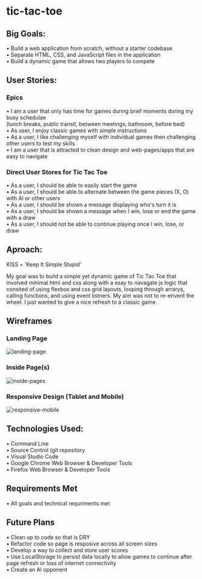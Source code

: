 # tic-tac-toe  

## Big Goals:  
• Build a web application from scratch, without a starter codebase<br>
• Separate HTML, CSS, and JavaScript files in the application<br>
• Build a dynamic game that allows two players to compete<br>

## User Stories:  

### Epics
• I am a user that only has time for games during brief moments during my busy schedulae<br> (lunch breaks, public transit, between meetings, bathroom, before bed)<br>
• As user, I enjoy classic games with simple instructions<br>
• As a user, I like challenging myself with individual games then challenging other users to test my skills<br>
• I am a user that is attracted to clean design and web-pages/apps that are easy to navigate<br> 

### Direct User Stores for Tic Tac Toe
• As a user, I should be able to easily start the game<br>
• As a user, I should be able to alternate between the game pieces (X, O) with AI or other users<br> 
• As a user, I should be shown a message displaying who's turn it is<br> 
• As a user, I should be shown a message when I win, lose or end the game with a draw<br>
• As a user, I should not be able to continue playing once I win, lose, or draw<br> 

## Aproach:
KISS = 'Keep It Simple Stupid'<br> 

My goal was to build a simple yet dynamic game of Tic Tac Toe that involved minimal html and css along with a esay to navagate js logic that consited of using flexbox and css grid layouts, looping through arrarys, calling functions, and using event listners. My aim was not to re-envent the wheel. I just wanted to give a nice refresh to a classic game.<br>

## Wireframes
### Landing Page
![landing-page](https://media.git.generalassemb.ly/user/22710/files/ff931980-f132-11e9-8fed-692f824ae939)
### Inside Page(s)
![inside-pages](https://media.git.generalassemb.ly/user/22710/files/294c4080-f133-11e9-83af-a9ecaba72179)
### Responsive Design (Tablet and Mobile)
![responsive-mobile](https://media.git.generalassemb.ly/user/22710/files/5ef12980-f133-11e9-8703-87dea0aeaf0f)


## Technologies Used:
• Command Line<br>
• Source Control (git repository<br> 
• Visual Studio Code<br>
• Google Chrome Web Browser & Developer Tools<br> 
• Firefox Web Browser & Developer Tools<br> 

## Requirements Met
• All goals and technical requriments met<br> 

## Future Plans
• Clean up to code so that is DRY<br> 
• Refactor code so page is resposive across all screen sizes<br> 
• Develop a way to collect and store user scores<br> 
• Use LocalStorage to persist data locally to allow games to continue after page refresh or loss of internet connectivity<br>
• Create an AI opponent<br> 


